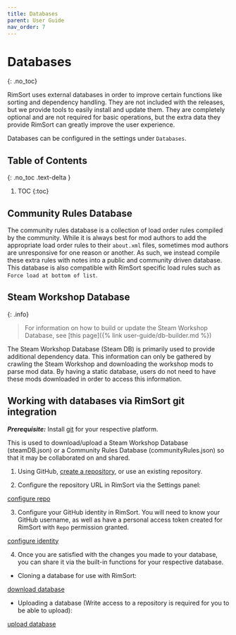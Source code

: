 ```yaml
---
title: Databases
parent: User Guide
nav_order: 7
---
```


# Databases
{: .no_toc}

RimSort uses external databases in order to improve certain functions like sorting and dependency handling. They are not included with the releases, but we provide tools to easily install and update them. They are completely optional and are not required for basic operations, but the extra data they provide RimSort can greatly improve the user experience.

Databases can be configured in the settings under `Databases`.

## Table of Contents
{: .no_toc .text-delta }

1. TOC
{:toc}

## Community Rules Database

The community rules database is a collection of load order rules compiled by the community. While it is always best for mod authors to add the appropriate load order rules to their `about.xml` files, sometimes mod authors are unresponsive for one reason or another. As such, we instead compile these extra rules with notes into a public and community driven database. This database is also compatible with RimSort specific load rules such as `Force load at bottom of list`.

## Steam Workshop Database

{: .info}
> For information on how to build or update the Steam Workshop Database, see [this page]({% link user-guide/db-builder.md %})

The Steam Workshop Database (Steam DB) is primarily used to provide additional dependency data. This information can only be gathered by crawling the Steam Workshop and downloading the workshop mods to parse mod data. By having a static database, users do not need to have these mods downloaded in order to access this information.

## Working with databases via RimSort git integration

_**Prerequisite:**_ Install [git](https://git-scm.com/book/en/v2/Getting-Started-Installing-Git) for your respective platform.

This is used to download/upload a Steam Workshop Database (steamDB.json) or a Community Rules Database (communityRules.json) so that it may be collaborated on and shared.

1. Using GitHub, [create a repository](https://docs.github.com/en/get-started/quickstart/create-a-repo), or use an existing repository.

2. Configure the repository URL in RimSort via the Settings panel:

[configure repo](https://github.com/RimSort/RimSort/assets/2766946/7897f2f8-fbc4-4671-8e9a-551203ebb844)

3. Configure your GitHub identity in RimSort. You will need to know your GitHub username, as well as have a personal access token created for RimSort with `Repo` permission granted.

[configure identity](https://github.com/RimSort/RimSort/assets/2766946/fa05b3ad-b29e-4284-a27c-430599f865fd)

4. Once you are satisfied with the changes you made to your database, you can share it via the built-in functions for your respective database.

- Cloning a database for use with RimSort:

[download database](https://github.com/RimSort/RimSort/assets/2766946/2c236e00-d963-4831-93e7-3effb10c6b5e)

- Uploading a database (Write access to a repository is required for you to be able to upload):

[upload database](https://github.com/RimSort/RimSort/assets/2766946/60ced0ef-adba-436f-8fbc-e593a236e389)
